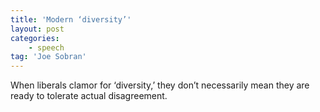 ```yaml
---
title: 'Modern ‘diversity’'
layout: post
categories:
    - speech
tag: 'Joe Sobran'
---
```


When liberals clamor for ‘diversity,’ they don’t necessarily mean they are ready to tolerate actual disagreement.